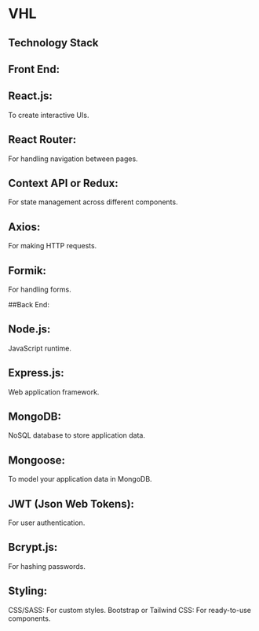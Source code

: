 # VHL
## Technology Stack
## Front End:

## React.js: 
To create interactive UIs.
## React Router: 
For handling navigation between pages.
## Context API or Redux: 
For state management across different components.
## Axios: 
For making HTTP requests.
## Formik: 
For handling forms.

##Back End:

## Node.js: 
JavaScript runtime.
## Express.js: 
Web application framework.
## MongoDB: 
NoSQL database to store application data.
## Mongoose: 
To model your application data in MongoDB.
## JWT (Json Web Tokens): 
For user authentication.
## Bcrypt.js: 
For hashing passwords.

## Styling:

CSS/SASS: For custom styles.
Bootstrap or Tailwind CSS: For ready-to-use components.
